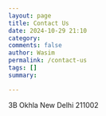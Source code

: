 ```yaml
---
layout: page
title: Contact Us
date: 2024-10-29 21:10
category: 
comments: false
author: Wasim
permalink: /contact-us
tags: []
summary: 

---
```


3B Okhla New Delhi
211002